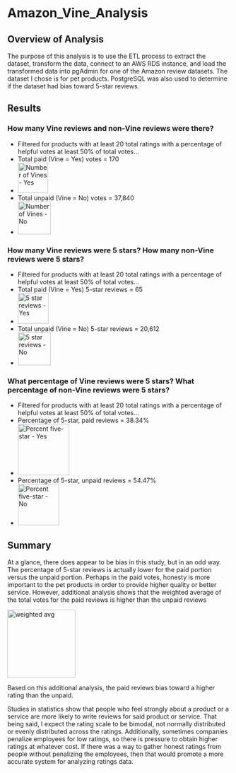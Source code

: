 # Amazon_Vine_Analysis

## Overview of Analysis
The purpose of this analysis is to use the ETL process to extract the dataset, transform the data, connect to an AWS RDS instance, and load the transformed data into pgAdmin for one of the Amazon review datasets. The dataset I chose is for pet products. PostgreSQL was also used to determine if the dataset had bias toward 5-star reviews.

## Results

### How many Vine reviews and non-Vine reviews were there?
* Filtered for products with at least 20 total ratings with a percentage of helpful votes at least 50% of total votes...
* Total paid (Vine = Yes) votes = 170
* <img width="68" alt="Number of Vines - Yes" src="https://user-images.githubusercontent.com/101011641/177228775-bedee94e-00b4-4203-aeb7-3177258b04db.png">
* Total unpaid (Vine = No) votes = 37,840
* <img width="74" alt="Number of Vines - No" src="https://user-images.githubusercontent.com/101011641/177228825-fccb367d-86b6-4998-9946-c6a56e9f55a8.png">

### How many Vine reviews were 5 stars? How many non-Vine reviews were 5 stars?
* Filtered for products with at least 20 total ratings with a percentage of helpful votes at least 50% of total votes...
* Total paid (Vine = Yes) 5-star reviews = 65
* <img width="69" alt="5 star reviews - Yes" src="https://user-images.githubusercontent.com/101011641/177228921-80f41ac5-9e9e-4a00-9622-2d7cd5376dbf.png">
* Total unpaid (Vine = No) 5-star reviews = 20,612
* <img width="74" alt="5 star reviews - No" src="https://user-images.githubusercontent.com/101011641/177228955-088c4718-e3f8-4555-b070-23bd85a3f7e3.png">

### What percentage of Vine reviews were 5 stars? What percentage of non-Vine reviews were 5 stars?
* Filtered for products with at least 20 total ratings with a percentage of helpful votes at least 50% of total votes...
* Percentage of 5-star, paid reviews = 38.34%
* <img width="116" alt="Percent five-star - Yes" src="https://user-images.githubusercontent.com/101011641/177229080-7db75a33-08c7-4ac5-89d6-22bbe9e5daff.png">
* Percentage of 5-star, unpaid reviews = 54.47%
* <img width="93" alt="Percent five-star - No" src="https://user-images.githubusercontent.com/101011641/177229194-b76e33c5-ebb9-4d48-a308-c85e8953ac8c.png">

## Summary
At a glance, there does appear to be bias in this study, but in an odd way. The percentage of 5-star reviews is actually lower for the paid portion versus the unpaid portion. Perhaps in the paid votes, honesty is more important to the pet products in order to provide higher quality or better service. However, additional analysis shows that the weighted average of the total votes for the paid reviews is higher than the unpaid reviews

<img width="154" alt="weighted avg" src="https://user-images.githubusercontent.com/101011641/177229905-a538cecd-2980-4022-aa71-78ddc8adf9fb.png">

Based on this additional analysis, the paid reviews bias toward a higher rating than the unpaid.

Studies in statistics show that people who feel strongly about a product or a service are more likely to write reviews for said product or service. That being said, I expect the rating scale to be bimodal, not normally distributed or evenly distributed across the ratings. Additionally, sometimes companies penalize employees for low ratings, so there is pressure to obtain higher ratings at whatever cost. If there was a way to gather honest ratings from people without penalizing the employees, then that would promote a more accurate system for analyzing ratings data.

